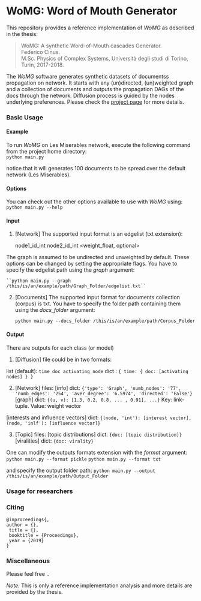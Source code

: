 # WoMG: Word of Mouth Generator

This repository provides a reference implementation of *WoMG* as described in the thesis:<br>
> WoMG: A synthetic Word-of-Mouth cascades Generator.<br>
> Federico Cinus.<br>
> M.Sc. Physics of Complex Systems, Università degli studi di Torino, Turin, 2017-2018.<br>
> <Insert paper link>

The *WoMG* software generates synthetic datasets of documentss propagation on network. 
It starts with any (un)directed, (un)weighted graph and a collection of documents and outputs the propagation DAGs of the docs through the network. 
Diffusion process is guided by the nodes underlying preferences. Please check the [project page]() for more details. 

### Basic Usage

#### Example
To run *WoMG* on Les Miserables network, execute the following command from the project home directory:<br/>
	``python main.py``

notice that it will generates 100 documents to be spread over the default network (Les Miserables).

#### Options
You can check out the other options available to use with *WoMG* using:<br/>
	``python main.py --help``

#### Input
1. [Network] The supported input format is an edgelist (txt extension):
	
	node1_id_int node2_id_int <weight_float, optional>
		
The graph is assumed to be undirected and unweighted by default. These options can be changed by setting the appropriate flags. You have to specify the edgelist path using the *graph* argument:

	``python main.py --graph /this/is/an/example/path/Graph_Folder/edgelist.txt``

2. [Documents] The supported input format for documents collection (corpus) is txt. You have to specify the folder path containing them using the *docs_folder* argument:

  	``python main.py --docs_folder /this/is/an/example/path/Corpus_Folder``

  
#### Output
There are outputs for each class (or model)

1. [Diffusion] file could be in two formats:

  list (default): 
	  ``time doc activating_node``
  dict : 
    ``{ time: { doc: [activating nodes] } }``

2. [Network] files:
  [info] dict: 
      ``{'type': 'Graph', 'numb_nodes': '77', 'numb_edges': '254', 'aver_degree': '6.5974', 'directed': 'False'}``
  [graph] dict: 
      ``{(u, v): [1.3, 0.2, 0.8, ... , 0.91], ...}``
  Key: link-tuple. Value: weight vector

  [interests and influence vectors] dict:
      ``{(node, 'int'): [interest vector], (node, 'inlf'): [influence vector]}``

3. [Topic] files:
  [topic distributions] dict:
      ``{doc: [topic distribution]}``    
  [viralities] dict:
      ``{doc: virality}``

One can modify the outputs formats extension with the *format* argument:
  ``python main.py --format pickle``
  ``python main.py --format txt``
  
and specify the output folder path:
  ``python main.py --output /this/is/an/example/path/Output_Folder``




### Usage for researchers


### Citing


	@inproceedings{,
	author = {},
	 title = {},
	 booktitle = {Proceedings},
	 year = {2019}
	}


### Miscellaneous

Please feel free .. 

*Note:* This is only a reference implementation analysis and more details are provided by the thesis.
